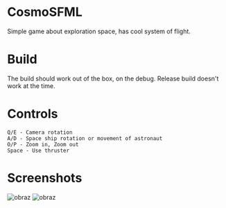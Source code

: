 # CosmoSFML
Simple game about exploration space, has cool system of flight.
# Build
The build should work out of the box, on the debug. Release build doesn't work at the time.
# Controls
```
Q/E - Camera rotation
A/D - Space ship rotation or movement of astronaut
O/P - Zoom in, Zoom out
Space - Use thruster
```

# Screenshots
![obraz](https://github.com/pinsvin00/CosmosExplorer/assets/77679510/3d2db987-12d9-4440-aef3-f8c45daa4da9)
![obraz](https://github.com/pinsvin00/CosmosExplorer/assets/77679510/d77402df-37e2-4e49-990d-48a213f232f9)

